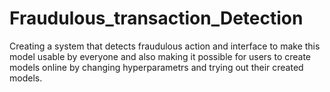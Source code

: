 # Fraudulous_transaction_Detection

Creating a system that detects fraudulous action and interface to make this model usable by everyone and also making it possible for users to create models online by changing hyperparametrs and trying out their created models.
